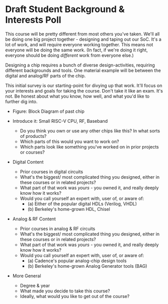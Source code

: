 
# Draft Student Background & Interests Poll 

This course will be pretty different from most others you've taken. 
We'll all be doing one big project together - designing and taping out our SoC. 
It's a lot of work, and will require everyone working together. 
This means not everyone will be doing the same work. 
(In fact, if we're doing it right, everyone should be doing *different* work from everyone else.) 

Designing a chip requires a bunch of diverse design-activities, requiring different backgrounds and tools. 
One material example will be between the digital and analog/RF parts of the chip. 

This initial survey is our starting-point for divying up that work. 
It'll focus on your interests and goals for taking the course. 
Don't take it like an exam. It's not. 
Be honest about what you know, how well, and what you'd like to further dig into. 

* Figure: Block Diagram of past chip 
* Introduce it: Small RISC-V CPU, RF, Baseband
  * Do you think you own or use any other chips like this? In what sorts of products? 
  * Which parts of this would you want to work on? 
  * Which parts look like something you've worked on in prior projects or courses? 

* Digital Content 
  * Prior courses in digital circuits 
  * What's the biggest/ most complicated thing you designed, either in these courses or in related projects? 
  * What part of that work was *yours* - you owned it, and really deeply know how it works?
  * Would you call yourself an expert with, user of, or aware of: 
    * (a) Either of the popular digital HDLs (Verilog, VHDL) 
    * (b) Berkeley's home-grown HDL, Chisel

* Analog & RF Content 
  * Prior courses in analog & RF circuits
  * What's the biggest/ most complicated thing you designed, either in these courses or in related projects? 
  * What part of that work was *yours* - you owned it, and really deeply know how it works?
  * Would you call yourself an expert with, user of, or aware of: 
    * (a) Cadence's popular analog-chip design tools
    * (b) Berkeley's home-grown Analog Generator tools (BAG)

* More General 
  * Degree & year 
  * What made you decide to take this course? 
  * Ideally, what would you like to get out of the course?

